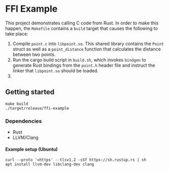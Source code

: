 # FFI Example

This project demonstrates calling C code from Rust. In order to make this happen,
the `Makefile` contains a `build` target that causes the following to take place:

1. Compile `point.c` into `libpoint.so`. This shared library contains the `Point`
struct as well as a `point_distance` function that calculates the distance between
two points.
2. Run the cargo build script in `build.sh`, which invokes `bindgen` to generate Rust
bindings from the `point.h` header file and instruct the linker that `libpoint.so`
should be loaded.
3.

## Getting started

```
make build
./target/release/ffi-example
```

### Dependencies

- Rust
- LLVM/Clang

#### Example setup (Ubuntu)

```
curl --proto '=https' --tlsv1.2 -sSf https://sh.rustup.rs | sh
apt install llvm-dev libclang-dev clang
```
